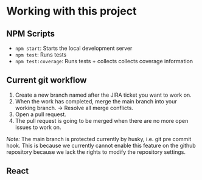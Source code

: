 # Working with this project

## NPM Scripts

* `npm start`: Starts the local development server
* `npm test`: Runs tests
* `npm test:coverage`: Runs tests + collects collects coverage information

## Current git workflow

1. Create a new branch named after the JIRA ticket you want to work on.
2. When the work has completed, merge the main branch into your working branch. -> Resolve all merge conflicts.
3. Open a pull request.
4. The pull request is going to be merged when there are no more open issues to work on.

*Note:* The main branch is protected currently by husky, i.e. git pre commit hook. This is because we currently cannot enable this feature on the github repository because we lack the rights to modify the repository settings.


## React 
